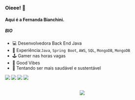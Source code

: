<!--
**fernandamoreno18/fernandamoreno18** is a ✨ _special_ ✨ repository because its `README.md` (this file) appears on your GitHub profile.

Here are some ideas to get you started:

- 🔭 I’m currently working on ...
- 🌱 I’m currently learning ...
- 👯 I’m looking to collaborate on ...
- 🤔 I’m looking for help with ...
- 💬 Ask me about ...
- 📫 How to reach me: ...
- 😄 Pronouns: ...
- ⚡ Fun fact: ...
-->

### Oieee! 👋
#### Aqui é a Fernanda Bianchini.

##### BIO

- 💻 Desenvolvedora Back End Java
- 📲 Experiência:`Java`, `Spring Boot`, `AWS`, `SQL`, `MongoDB`, `MongoDB`
- 🕹️ Gamer nas horas vagas
- 🍃 Good Vibes
- 🌱 Tentando ser mais saudável e sustentável

<div> 
  <a href="https://instagram.com/fer__moreno" target="_blank"><img src="https://img.shields.io/badge/-Instagram-%23E4405F?style=for-the-badge&logo=instagram&logoColor=white" target="_blank"></a>
  <a href = "mailto:fernanda.bianchini18@gmail.com"><img src="https://img.shields.io/badge/-Gmail-%23333?style=for-the-badge&logo=gmail&logoColor=white" target="_blank"></a>
  <a href="https://br.linkedin.com/in/fernanda-moreno-da-silva-bianchini-912a64202/en?trk=people-guest_people_search-card" target="_blank"><img src="https://img.shields.io/badge/-LinkedIn-%230077B5?style=for-the-badge&logo=linkedin&logoColor=white" target="_blank"></a> 
  <a href="https://twitter.com/fer__morenob" target="_blank"><img src="https://img.shields.io/badge/Twitter-1DA1F2?style=for-the-badge&logo=twitter&logoColor=white" target="_blank"></a>  
</div>  
</br>  
<p align="center">   <img alingn="center" src="https://profile-counter.glitch.me/fernandamoreno18/count.svg" /></p>

